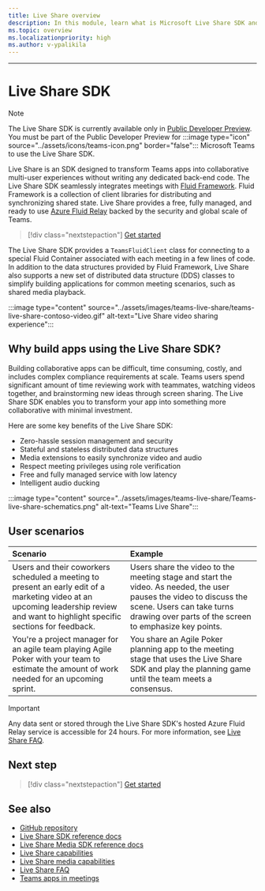 ```yaml
---
title: Live Share overview
description: In this module, learn what is Microsoft Live Share SDK and its user scenarios.
ms.topic: overview
ms.localizationpriority: high
ms.author: v-ypalikila
---
```


---

# Live Share SDK

> [!Note]
> The Live Share SDK is currently available only in [Public Developer Preview](../resources/dev-preview/developer-preview-intro.md). You must be part of the Public Developer Preview for :::image type="icon" source="../assets/icons/teams-icon.png" border="false"::: Microsoft Teams to use the Live Share SDK.

Live Share is an SDK designed to transform Teams apps into collaborative multi-user experiences without writing any dedicated back-end code. The Live Share SDK seamlessly integrates meetings with [Fluid Framework](https://fluidframework.com/). Fluid Framework is a collection of client libraries for distributing and synchronizing shared state. Live Share provides a free, fully managed, and ready to use [Azure Fluid Relay](/azure/azure-fluid-relay/) backed by the security and global scale of Teams.

> [!div class="nextstepaction"]
> [Get started](teams-live-share-quick-start.md)

The Live Share SDK provides a `TeamsFluidClient` class for connecting to a special Fluid Container associated with each meeting in a few lines of code. In addition to the data structures provided by Fluid Framework, Live Share also supports a new set of distributed data structure (DDS) classes to simplify building applications for common meeting scenarios, such as shared media playback.

:::image type="content" source="../assets/images/teams-live-share/teams-live-share-contoso-video.gif" alt-text="Live Share video sharing experience":::

## Why build apps using the Live Share SDK?

Building collaborative apps can be difficult, time consuming, costly, and includes complex compliance requirements at scale. Teams users spend significant amount of time reviewing work with teammates, watching videos together, and brainstorming new ideas through screen sharing. The Live Share SDK enables you to transform your app into something more collaborative with minimal investment.

Here are some key benefits of the Live Share SDK:

* Zero-hassle session management and security
* Stateful and stateless distributed data structures
* Media extensions to easily synchronize video and audio
* Respect meeting privileges using role verification
* Free and fully managed service with low latency
* Intelligent audio ducking

:::image type="content" source="../assets/images/teams-live-share/Teams-live-share-schematics.png" alt-text="Teams Live Share":::

## User scenarios

|Scenario|Example|
| :------- | :--------------------- |
| Users and their coworkers scheduled a meeting to present an early edit of a marketing video at an upcoming leadership review and want to highlight specific sections for feedback. | Users share the video to the meeting stage and start the video. As needed, the user pauses the video to discuss the scene. Users can take turns drawing over parts of the screen to emphasize key points.|
| You're a project manager for an agile team playing Agile Poker with your team to estimate the amount of work needed for an upcoming sprint.| You share an Agile Poker planning app to the meeting stage that uses the Live Share SDK and play the planning game until the team meets a consensus.|

> [!IMPORTANT]
> Any data sent or stored through the Live Share SDK's hosted Azure Fluid Relay service is accessible for 24 hours. For more information, see [Live Share FAQ](teams-live-share-faq.md).

## Next step

> [!div class="nextstepaction"]
> [Get started](teams-live-share-quick-start.md)

## See also

* [GitHub repository](https://github.com/microsoft/live-share-sdk)
* [Live Share SDK reference docs](/javascript/api/@microsoft/live-share/)
* [Live Share Media SDK reference docs](/javascript/api/@microsoft/live-share-media/)
* [Live Share capabilities](teams-live-share-capabilities.md)
* [Live Share media capabilities](teams-live-share-media-capabilities.md)
* [Live Share FAQ](teams-live-share-faq.md)
* [Teams apps in meetings](teams-apps-in-meetings.md)
